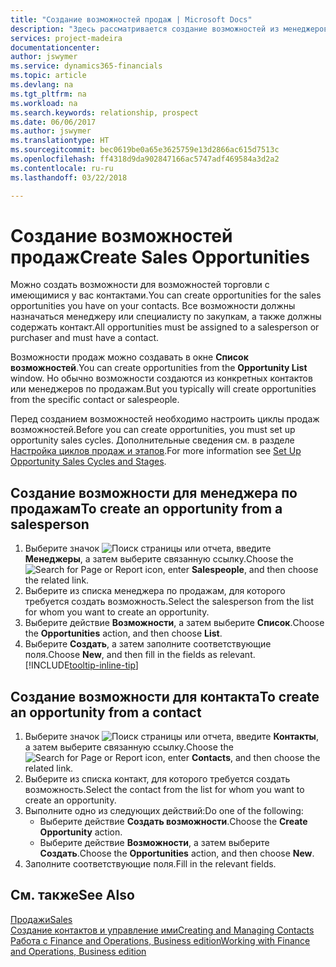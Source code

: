 ```yaml
---
title: "Создание возможностей продаж | Microsoft Docs"
description: "Здесь рассматривается создание возможностей из менеджеров по продажам или контактов в Finance and Operations, Business edition."
services: project-madeira
documentationcenter: 
author: jswymer
ms.service: dynamics365-financials
ms.topic: article
ms.devlang: na
ms.tgt_pltfrm: na
ms.workload: na
ms.search.keywords: relationship, prospect
ms.date: 06/06/2017
ms.author: jswymer
ms.translationtype: HT
ms.sourcegitcommit: bec0619be0a65e3625759e13d2866ac615d7513c
ms.openlocfilehash: ff4318d9da902847166ac5747adf469584a3d2a2
ms.contentlocale: ru-ru
ms.lasthandoff: 03/22/2018

---
```

# <a name="create-sales-opportunities"></a><span data-ttu-id="f0ff6-103">Создание возможностей продаж</span><span class="sxs-lookup"><span data-stu-id="f0ff6-103">Create Sales Opportunities</span></span>
<span data-ttu-id="f0ff6-104">Можно создать возможности для возможностей торговли с имеющимися у вас контактами.</span><span class="sxs-lookup"><span data-stu-id="f0ff6-104">You can create opportunities for the sales opportunities you have on your contacts.</span></span> <span data-ttu-id="f0ff6-105">Все возможности должны назначаться менеджеру или специалисту по закупкам, а также должны содержать контакт.</span><span class="sxs-lookup"><span data-stu-id="f0ff6-105">All opportunities must be assigned to a salesperson or purchaser and must have a contact.</span></span>

<span data-ttu-id="f0ff6-106">Возможности продаж можно создавать в окне **Список возможностей**.</span><span class="sxs-lookup"><span data-stu-id="f0ff6-106">You can create opportunities from the **Opportunity List** window.</span></span> <span data-ttu-id="f0ff6-107">Но обычно возможности создаются из конкретных контактов или менеджеров по продажам.</span><span class="sxs-lookup"><span data-stu-id="f0ff6-107">But you typically will create opportunities from the specific contact or salespeople.</span></span>

<span data-ttu-id="f0ff6-108">Перед созданием возможностей необходимо настроить циклы продаж возможностей.</span><span class="sxs-lookup"><span data-stu-id="f0ff6-108">Before you can create opportunities, you must set up opportunity sales cycles.</span></span> <span data-ttu-id="f0ff6-109">Дополнительные сведения см. в разделе [Настройка циклов продаж и этапов](marketing-how-setup-opportunity-sales-cycles-stages.md).</span><span class="sxs-lookup"><span data-stu-id="f0ff6-109">For more information see [Set Up Opportunity Sales Cycles and Stages](marketing-how-setup-opportunity-sales-cycles-stages.md).</span></span>

## <a name="to-create-an-opportunity-from-a-salesperson"></a><span data-ttu-id="f0ff6-110">Создание возможности для менеджера по продажам</span><span class="sxs-lookup"><span data-stu-id="f0ff6-110">To create an opportunity from a salesperson</span></span>
1. <span data-ttu-id="f0ff6-111">Выберите значок ![Поиск страницы или отчета](media/ui-search/search_small.png "Значок поиска страницы или отчета"), введите **Менеджеры**, а затем выберите связанную ссылку.</span><span class="sxs-lookup"><span data-stu-id="f0ff6-111">Choose the ![Search for Page or Report](media/ui-search/search_small.png "Search for Page or Report icon") icon, enter **Salespeople**, and then choose the related link.</span></span>
2. <span data-ttu-id="f0ff6-112">Выберите из списка менеджера по продажам, для которого требуется создать возможность.</span><span class="sxs-lookup"><span data-stu-id="f0ff6-112">Select the salesperson from the list for whom you want to create an opportunity.</span></span>
3. <span data-ttu-id="f0ff6-113">Выберите действие **Возможности**, а затем выберите **Список**.</span><span class="sxs-lookup"><span data-stu-id="f0ff6-113">Choose the **Opportunities** action, and then choose **List**.</span></span>
4. <span data-ttu-id="f0ff6-114">Выберите **Создать**, а затем заполните соответствующие поля.</span><span class="sxs-lookup"><span data-stu-id="f0ff6-114">Choose **New**, and then fill in the fields as relevant.</span></span> [!INCLUDE[tooltip-inline-tip](includes/tooltip-inline-tip_md.md)]  



## <a name="to-create-an-opportunity-from-a-contact"></a><span data-ttu-id="f0ff6-115">Создание возможности для контакта</span><span class="sxs-lookup"><span data-stu-id="f0ff6-115">To create an opportunity from a contact</span></span>
1. <span data-ttu-id="f0ff6-116">Выберите значок ![Поиск страницы или отчета](media/ui-search/search_small.png "Значок поиска страницы или отчета"), введите **Контакты**, а затем выберите связанную ссылку.</span><span class="sxs-lookup"><span data-stu-id="f0ff6-116">Choose the ![Search for Page or Report](media/ui-search/search_small.png "Search for Page or Report icon") icon, enter **Contacts**, and then choose the related link.</span></span>
2. <span data-ttu-id="f0ff6-117">Выберите из списка контакт, для которого требуется создать возможность.</span><span class="sxs-lookup"><span data-stu-id="f0ff6-117">Select the contact from the list for whom you want to create an opportunity.</span></span>
3. <span data-ttu-id="f0ff6-118">Выполните одно из следующих действий:</span><span class="sxs-lookup"><span data-stu-id="f0ff6-118">Do one of the following:</span></span>
   * <span data-ttu-id="f0ff6-119">Выберите действие **Создать возможности**.</span><span class="sxs-lookup"><span data-stu-id="f0ff6-119">Choose the **Create Opportunity** action.</span></span>
   * <span data-ttu-id="f0ff6-120">Выберите действие **Возможности**, а затем выберите **Создать**.</span><span class="sxs-lookup"><span data-stu-id="f0ff6-120">Choose the  **Opportunities** action, and then choose **New**.</span></span>
4. <span data-ttu-id="f0ff6-121">Заполните соответствующие поля.</span><span class="sxs-lookup"><span data-stu-id="f0ff6-121">Fill in the relevant fields.</span></span>

## <a name="see-also"></a><span data-ttu-id="f0ff6-122">См. также</span><span class="sxs-lookup"><span data-stu-id="f0ff6-122">See Also</span></span>
[<span data-ttu-id="f0ff6-123">Продажи</span><span class="sxs-lookup"><span data-stu-id="f0ff6-123">Sales</span></span>](sales-manage-sales.md)  
[<span data-ttu-id="f0ff6-124">Создание контактов и управление ими</span><span class="sxs-lookup"><span data-stu-id="f0ff6-124">Creating and Managing Contacts</span></span>](marketing-contacts.md)  
[<span data-ttu-id="f0ff6-125">Работа с Finance and Operations, Business edition</span><span class="sxs-lookup"><span data-stu-id="f0ff6-125">Working with Finance and Operations, Business edition</span></span>](ui-work-product.md)

